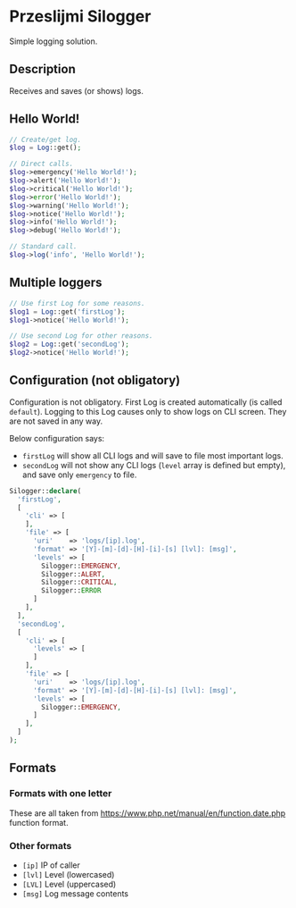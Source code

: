 # Przeslijmi Silogger

Simple logging solution.

## Description

Receives and saves (or shows) logs.

## Hello World!

```php
// Create/get log.
$log = Log::get();

// Direct calls.
$log->emergency('Hello World!');
$log->alert('Hello World!');
$log->critical('Hello World!');
$log->error('Hello World!');
$log->warning('Hello World!');
$log->notice('Hello World!');
$log->info('Hello World!');
$log->debug('Hello World!');

// Standard call.
$log->log('info', 'Hello World!');
```

## Multiple loggers

```php
// Use first Log for some reasons.
$log1 = Log::get('firstLog');
$log1->notice('Hello World!');

// Use second Log for other reasons.
$log2 = Log::get('secondLog');
$log2->notice('Hello World!');
```

## Configuration (not obligatory)

Configuration is not obligatory. First Log is created automatically (is called `default`). Logging to this Log causes only to show logs on CLI screen. They are not saved in any way.

Below configuration says:
  - `firstLog` will show all CLI logs and will save to file most important logs.
  - `secondLog` will not show any CLI logs (`level` array is defined but empty), and save only `emergency` to file.

```php
Silogger::declare(
  'firstLog',
  [
    'cli' => [
    ],
    'file' => [
      'uri'    => 'logs/[ip].log',
      'format' => '[Y]-[m]-[d]-[H]-[i]-[s] [lvl]: [msg]',
      'levels' => [
        Silogger::EMERGENCY,
        Silogger::ALERT,
        Silogger::CRITICAL,
        Silogger::ERROR
      ]
    ],
  ],
  'secondLog',
  [
    'cli' => [
      'levels' => [
      ]
    ],
    'file' => [
      'uri'    => 'logs/[ip].log',
      'format' => '[Y]-[m]-[d]-[H]-[i]-[s] [lvl]: [msg]',
      'levels' => [
        Silogger::EMERGENCY,
      ]
    ],
  ]
);
```

## Formats

### Formats with one letter
These are all taken from https://www.php.net/manual/en/function.date.php function format.

### Other formats
- `[ip]` IP of caller
- `[lvl]` Level (lowercased)
- `[LVL]` Level (uppercased)
- `[msg]` Log message contents
